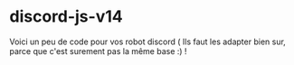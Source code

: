 # discord-js-v14
Voici un peu de code pour vos robot discord ( Ils faut les adapter bien sur, parce que c'est surement pas la même base :) ! 
